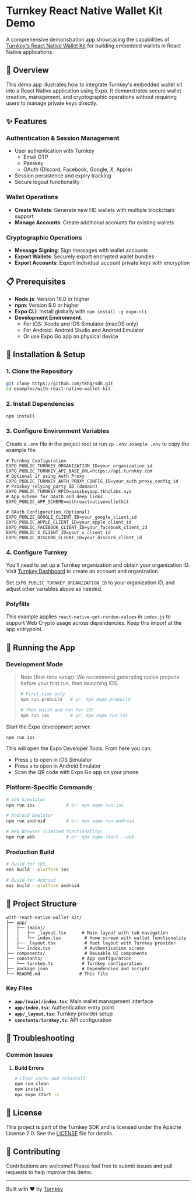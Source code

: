# Turnkey React Native Wallet Kit Demo

A comprehensive demonstration app showcasing the capabilities of [Turnkey's React Native Wallet Kit](https://www.turnkey.com/) for building embedded wallets in React Native applications.

## 🎯 Overview

This demo app illustrates how to integrate Turnkey's embedded wallet kit into a React Native application using Expo. It demonstrates secure wallet creation, management, and cryptographic operations without requiring users to manage private keys directly.

## ✨ Features

### Authentication & Session Management

- User authentication with Turnkey
  - Email OTP
  - Passkey
  - OAuth (Discord, Facebook, Google, X, Apple)
- Session persistence and expiry tracking
- Secure logout functionality

### Wallet Operations

- **Create Wallets**: Generate new HD wallets with multiple blockchain support
- **Manage Accounts**: Create additional accounts for existing wallets

### Cryptographic Operations

- **Message Signing**: Sign messages with wallet accounts
- **Export Wallets**: Securely export encrypted wallet bundles
- **Export Accounts**: Export individual account private keys with encryption

## 📋 Prerequisites

- **Node.js**: Version 18.0 or higher
- **npm**: Version 9.0 or higher
- **Expo CLI**: Install globally with `npm install -g expo-cli`
- **Development Environment**:
  - For iOS: Xcode and iOS Simulator (macOS only)
  - For Android: Android Studio and Android Emulator
  - Or use Expo Go app on physical device

## 🚀 Installation & Setup

### 1. Clone the Repository

```bash
git clone https://github.com/tkhq/sdk.git
cd examples/with-react-native-wallet-kit
```

### 2. Install Dependencies

```bash
npm install
```

### 3. Configure Environment Variables

Create a `.env` file in the project root or run `cp .env.example .env` to copy the example file:

```env
# Turnkey Configuration
EXPO_PUBLIC_TURNKEY_ORGANIZATION_ID=your_organization_id
EXPO_PUBLIC_TURNKEY_API_BASE_URL=https://api.turnkey.com
# Optional if using Auth Proxy
EXPO_PUBLIC_TURNKEY_AUTH_PROXY_CONFIG_ID=your_auth_proxy_config_id
# Passkey relying party ID (domain)
EXPO_PUBLIC_TURNKEY_RPID=passkeyapp.tkhqlabs.xyz
# App scheme for OAuth and deep links
EXPO_PUBLIC_APP_SCHEME=withreactnativewalletkit

# OAuth Configuration (Optional)
EXPO_PUBLIC_GOOGLE_CLIENT_ID=your_google_client_id
EXPO_PUBLIC_APPLE_CLIENT_ID=your_apple_client_id
EXPO_PUBLIC_FACEBOOK_CLIENT_ID=your_facebook_client_id
EXPO_PUBLIC_X_CLIENT_ID=your_x_client_id
EXPO_PUBLIC_DISCORD_CLIENT_ID=your_discord_client_id
```

### 4. Configure Turnkey

You'll need to set up a Turnkey organization and obtain your organization ID. Visit [Turnkey Dashboard](https://app.turnkey.com) to create an account and organization.

Set `EXPO_PUBLIC_TURNKEY_ORGANIZATION_ID` to your organization ID, and adjust other variables above as needed.

### Polyfills

This example applies `react-native-get-random-values` in `index.js` to support Web Crypto usage across dependencies. Keep this import at the app entrypoint.
## 📱 Running the App

### Development Mode

> Note (first-time setup): We recommend generating native projects before your first run, then launching iOS.
>
> ```bash
> # First-time only
> npm run prebuild   # or: npx expo prebuild
>
> # Then build and run for iOS
> npm run ios        # or: npx expo run:ios
> ```

Start the Expo development server:

```bash
npm run ios
```

This will open the Expo Developer Tools. From here you can:

- Press `i` to open in iOS Simulator
- Press `a` to open in Android Emulator
- Scan the QR code with Expo Go app on your phone

### Platform-Specific Commands

```bash
# iOS Simulator
npm run ios            # or: npx expo run:ios

# Android Emulator
npm run android        # or: npx expo run:android

# Web Browser (Limited functionality)
npm run web            # or: npx expo start --web
```

### Production Build

```bash
# Build for iOS
eas build --platform ios

# Build for Android
eas build --platform android
```

## 📁 Project Structure

```
with-react-native-wallet-kit/
├── app/
│   ├── (main)/
│   │   ├── _layout.tsx      # Main layout with tab navigation
│   │   └── index.tsx         # Home screen with wallet functionality
│   ├── _layout.tsx           # Root layout with Turnkey provider
│   └── index.tsx             # Authentication screen
├── components/               # Reusable UI components
├── constants/               # App configuration
│   └── turnkey.ts           # Turnkey configuration
├── package.json             # Dependencies and scripts
└── README.md               # This file
```

### Key Files

- **`app/(main)/index.tsx`**: Main wallet management interface
- **`app/index.tsx`**: Authentication entry point
- **`app/_layout.tsx`**: Turnkey provider setup
- **`constants/turnkey.ts`**: API configuration

## 🔧 Troubleshooting

### Common Issues

1. **Build Errors**
   ```bash
   # Clear cache and reinstall
   npm run clean
   npm install
   npx expo start -c
   ```

## 📄 License

This project is part of the Turnkey SDK and is licensed under the Apache License 2.0. See the [LICENSE](../../LICENSE) file for details.

## 🤝 Contributing

Contributions are welcome! Please feel free to submit issues and pull requests to help improve this demo.

---

Built with ❤️ by [Turnkey](https://www.turnkey.com)
